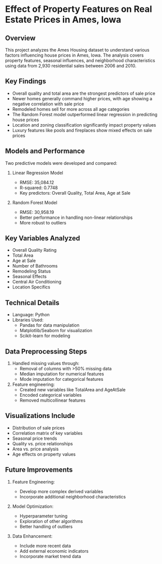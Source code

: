 # Effect of Property Features on Real Estate Prices in Ames, Iowa

## Overview
This project analyzes the Ames Housing dataset to understand various factors influencing house prices in Ames, Iowa. The analysis covers property features, seasonal influences, and neighborhood characteristics using data from 2,930 residential sales between 2006 and 2010.

## Key Findings
- Overall quality and total area are the strongest predictors of sale price
- Newer homes generally command higher prices, with age showing a negative correlation with sale price
- Remodeled homes sell for more across all age categories
- The Random Forest model outperformed linear regression in predicting house prices
- Location and zoning classification significantly impact property values
- Luxury features like pools and fireplaces show mixed effects on sale prices

## Models and Performance
Two predictive models were developed and compared:

1. Linear Regression Model
   - RMSE: 35,084.12
   - R-squared: 0.7748
   - Key predictors: Overall Quality, Total Area, Age at Sale

2. Random Forest Model
   - RMSE: 30,958.19
   - Better performance in handling non-linear relationships
   - More robust to outliers

## Key Variables Analyzed
- Overall Quality Rating
- Total Area
- Age at Sale
- Number of Bathrooms
- Remodeling Status
- Seasonal Effects
- Central Air Conditioning
- Location Specifics

## Technical Details
- Language: Python
- Libraries Used:
  - Pandas for data manipulation
  - Matplotlib/Seaborn for visualization
  - Scikit-learn for modeling

## Data Preprocessing Steps
1. Handled missing values through:
   - Removal of columns with >50% missing data
   - Median imputation for numerical features
   - Mode imputation for categorical features
2. Feature engineering:
   - Created new variables like TotalArea and AgeAtSale
   - Encoded categorical variables
   - Removed multicollinear features

## Visualizations Include
- Distribution of sale prices
- Correlation matrix of key variables
- Seasonal price trends
- Quality vs. price relationships
- Area vs. price analysis
- Age effects on property values

## Future Improvements
1. Feature Engineering:
   - Develop more complex derived variables
   - Incorporate additional neighborhood characteristics

2. Model Optimization:
   - Hyperparameter tuning
   - Exploration of other algorithms
   - Better handling of outliers

3. Data Enhancement:
   - Include more recent data
   - Add external economic indicators
   - Incorporate market trend data
